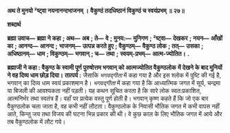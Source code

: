 **अथ ते मुनयो ²ष्ट्वा नयनानन्दभाजनम् ।** **वैकुण्ठं तदधिष्ठानं विकुण्ठं च स्वयंप्रभम् ॥ २७॥** 

**शब्दार्थ** 

**ब्रह्मा उवाच—** **ब्रह्मा ने कहा** **; अथ—** **अब** **; ते—** **वे** **; मुनय:—** **मुनिगण** **; ²ष्ट्वा—** **देखकर** **; नयन—** **आँखों का** **; आनन्द—** **आनन्द** **;** **भाजनम्—** **उत्पन्न करते हुए** **; वैकुण्ठम्—** **वैकुण्ठ लोक** **; तत्—** **उसका** **; अधिष्ठानम्—** **धाम** **; विकुण्ठम्—** **भगवान्** **; च—** **तथा** **;** **स्वयम्-प्रभम्—** **आत्म-ज्योतित।** **.** 

**ब्रह्माजी ने कहा : वैकुण्ठ के स्वामी पूर्ण पुरुषोत्तम भगवान् को आत्मज्योतित वैकुण्ठलोक** **में देखने के बाद मुनियों ने वह दिव्य धाम छोड़ दिया।** **तात्पर्य :** जैसाकि *भगवद्गीता* में कहा गया है और इस श्लोक में पुष्टि की गई है, भगवान् का दिव्य धाम स्वयं प्रकाशमान है। *भगवद्गीता* में कहा गया है कि आध्यात्मिक जगत में सूर्य, चन्द्रमा या बिजली की आवश्यकता नहीं पड़ती। यह कथन सूचित करता है कि सारे लोक स्वत:प्रकाशित, आत्मनिर्भर तथा स्वतंत्र हैं। वहाँ पर प्रत्येक वस्तु पूर्ण होती है। भगवान् कृष्ण कहते हैं कि जो एक बार वैकुण्ठलोक चला जाता है, वह कभी नहीं लौटता। वैकुण्ठलोक के निवासी भौतिक जगत में कभी वापस नहीं आते, किन्तु जय तथा विजय की घटना भिन्न प्रकार की थी। वे कुछ काल के लिए भौतिक जगत में आये और तब वैकुण्ठलोक में लौट गये।  
